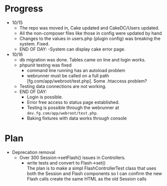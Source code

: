 # Progress

- 10/15 
   - The repo was moved in, Cake updated and CakeDC/Users updated. 
   - All the non-composer files like those in config were updated by hand
   - Changes to the values in users.php (plugin config) was breaking the system. Fixed.
   - END OF DAY: 
      -System can display cake error page.
- 10/16
   - db migration was done. Tables came on line and login works.
   - phpunit testing was fixed
      - command line running has an autoload problem
      - webrunner must be called on a full path [fg.com/app/webroot/test.php]. Some .htaccess problem?
   - Testing data connections are not working.
   - END OF DAY: 
      - Login is possible. 
      - Error free access to status page established. 
      - Testing is possible through the webrunner at `dev.fg.com/app/webroot/test.php`.
      - Baking fixtures with data works through console
         
# Plan
- Deprecation removal
   - Over 300 Session->setFlash() issues in Controllers.
      - write tests and convert to Flash->set()   
      The plan is to make a simpl FlashControllerTest class that uses both the 
      Session and Flash components so I can confirm the new Flash calls 
      create the same HTML as the old Session calls